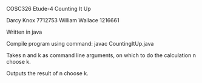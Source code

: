 COSC326 Etude-4 Counting It Up

Darcy Knox 7712753 William Wallace 1216661

Written in java

Compile program using command: javac CountingItUp.java

Takes n and k as command line arguments, on which to do the calculation n choose k.

Outputs the result of n choose k.
